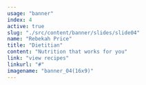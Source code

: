 ```yaml
---
usage: "banner"
index: 4
active: true
slug: "./src/content/banner/slides/slide04"
name: "Rebekah Price"
title: "Dietitian"
content: "Nutrition that works for you"
link: "view recipes"
linkurl: "#"
imagename: "banner_04(16x9)"
---
```

